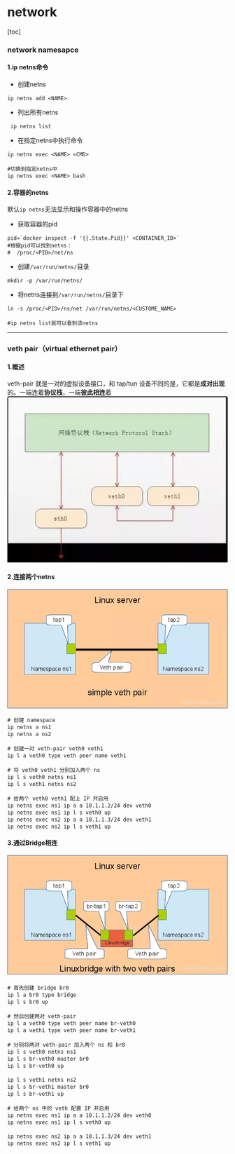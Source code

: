 # network
[toc]
### network namesapce
#### 1.ip netns命令
* 创建netns
```shell
ip netns add <NAME>
```
* 列出所有netns
```shell
 ip netns list
```
* 在指定netns中执行命令
```shell
ip netns exec <NAME> <CMD>

#切换到指定netns中
ip netns exec <NAME> bash
```

#### 2.容器的netns
默认`ip netns`无法显示和操作容器中的netns
* 获取容器的pid
```shell
pid=`docker inspect -f '{{.State.Pid}}' <CONTAINER_ID>`
#根据pid可以找到netns：
#  /proc/<PID>/net/ns
```
* 创建`/var/run/netns/`目录
```shell
mkdir -p /var/run/netns/
```

* 将netns连接到`/var/run/netns/`目录下
```shell
ln -s /proc/<PID>/ns/net /var/run/netns/<CUSTOME_NAME>

#ip netns list就可以看到该netns
```

***

### veth pair（virtual ethernet pair）
#### 1.概述
veth-pair 就是一对的虚拟设备接口，和 tap/tun 设备不同的是，它都是**成对出现**的。一端连着**协议栈**，一端**彼此相连**着
![](./imgs/network_01.png)

#### 2.连接两个netns
![](./imgs/network_02.png)
```shell
# 创建 namespace
ip netns a ns1
ip netns a ns2

# 创建一对 veth-pair veth0 veth1
ip l a veth0 type veth peer name veth1

# 将 veth0 veth1 分别加入两个 ns
ip l s veth0 netns ns1
ip l s veth1 netns ns2

# 给两个 veth0 veth1 配上 IP 并启用
ip netns exec ns1 ip a a 10.1.1.2/24 dev veth0
ip netns exec ns1 ip l s veth0 up
ip netns exec ns2 ip a a 10.1.1.3/24 dev veth1
ip netns exec ns2 ip l s veth1 up
```

#### 3.通过Bridge相连
![](./imgs/network_03.png)
```shell
# 首先创建 bridge br0
ip l a br0 type bridge
ip l s br0 up

# 然后创建两对 veth-pair
ip l a veth0 type veth peer name br-veth0
ip l a veth1 type veth peer name br-veth1

# 分别将两对 veth-pair 加入两个 ns 和 br0
ip l s veth0 netns ns1
ip l s br-veth0 master br0
ip l s br-veth0 up

ip l s veth1 netns ns2
ip l s br-veth1 master br0
ip l s br-veth1 up

# 给两个 ns 中的 veth 配置 IP 并启用
ip netns exec ns1 ip a a 10.1.1.2/24 dev veth0
ip netns exec ns1 ip l s veth0 up

ip netns exec ns2 ip a a 10.1.1.3/24 dev veth1
ip netns exec ns2 ip l s veth1 up
```
